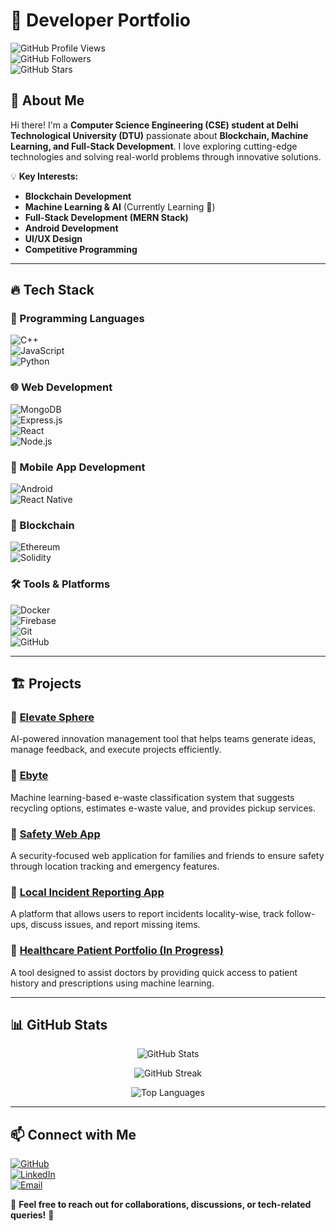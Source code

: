 # 🚀 Developer Portfolio  

![GitHub Profile Views](https://komarev.com/ghpvc/?username=your-github-username&color=blue)  
![GitHub Followers](https://img.shields.io/github/followers/your-github-username?style=social)  
![GitHub Stars](https://img.shields.io/github/stars/your-github-username?style=social)  

## 👋 About Me  
Hi there! I'm a **Computer Science Engineering (CSE) student at Delhi Technological University (DTU)** passionate about **Blockchain, Machine Learning, and Full-Stack Development**. I love exploring cutting-edge technologies and solving real-world problems through innovative solutions.  

💡 **Key Interests:**  
- **Blockchain Development**  
- **Machine Learning & AI** (Currently Learning 🤖)  
- **Full-Stack Development (MERN Stack)**  
- **Android Development**  
- **UI/UX Design**  
- **Competitive Programming**  

---  

## 🔥 Tech Stack  

### 🚀 Programming Languages  
![C++](https://img.shields.io/badge/C++-00599C?style=flat&logo=c%2B%2B&logoColor=white)  
![JavaScript](https://img.shields.io/badge/JavaScript-F7DF1E?style=flat&logo=javascript&logoColor=black)  
![Python](https://img.shields.io/badge/Python-3776AB?style=flat&logo=python&logoColor=white)  

### 🌐 Web Development  
![MongoDB](https://img.shields.io/badge/MongoDB-4EA94B?style=flat&logo=mongodb&logoColor=white)  
![Express.js](https://img.shields.io/badge/Express.js-000000?style=flat&logo=express&logoColor=white)  
![React](https://img.shields.io/badge/React-61DAFB?style=flat&logo=react&logoColor=black)  
![Node.js](https://img.shields.io/badge/Node.js-339933?style=flat&logo=node.js&logoColor=white)  

### 📱 Mobile App Development  
![Android](https://img.shields.io/badge/Android-3DDC84?style=flat&logo=android&logoColor=white)  
![React Native](https://img.shields.io/badge/React%20Native-61DAFB?style=flat&logo=react&logoColor=black)  

### 🔗 Blockchain  
![Ethereum](https://img.shields.io/badge/Ethereum-3C3C3D?style=flat&logo=ethereum&logoColor=white)  
![Solidity](https://img.shields.io/badge/Solidity-363636?style=flat&logo=solidity&logoColor=white)  

### 🛠 Tools & Platforms  
![Docker](https://img.shields.io/badge/Docker-2496ED?style=flat&logo=docker&logoColor=white)  
![Firebase](https://img.shields.io/badge/Firebase-FFCA28?style=flat&logo=firebase&logoColor=black)  
![Git](https://img.shields.io/badge/Git-F05032?style=flat&logo=git&logoColor=white)  
![GitHub](https://img.shields.io/badge/GitHub-181717?style=flat&logo=github&logoColor=white)  

---

## 🏗️ Projects  

### 🔹 [Elevate Sphere](https://github.com/your-repo-link)  
AI-powered innovation management tool that helps teams generate ideas, manage feedback, and execute projects efficiently.  

### 🔹 [Ebyte](https://github.com/your-repo-link)  
Machine learning-based e-waste classification system that suggests recycling options, estimates e-waste value, and provides pickup services.  

### 🔹 [Safety Web App](https://github.com/your-repo-link)  
A security-focused web application for families and friends to ensure safety through location tracking and emergency features.  

### 🔹 [Local Incident Reporting App](https://github.com/your-repo-link)  
A platform that allows users to report incidents locality-wise, track follow-ups, discuss issues, and report missing items.  

### 🔹 [Healthcare Patient Portfolio (In Progress)](https://github.com/your-repo-link)  
A tool designed to assist doctors by providing quick access to patient history and prescriptions using machine learning.  

---

## 📊 GitHub Stats  

<p align="center">
  <img src="https://github-readme-stats.vercel.app/api?username=your-github-username&show_icons=true&theme=tokyonight" alt="GitHub Stats" />
</p>

<p align="center">
  <img src="https://github-readme-streak-stats.herokuapp.com/?user=your-github-username&theme=tokyonight" alt="GitHub Streak" />
</p>

<p align="center">
  <img src="https://github-readme-stats.vercel.app/api/top-langs/?username=your-github-username&layout=compact&theme=tokyonight" alt="Top Languages" />
</p>

---

## 📫 Connect with Me  

[![GitHub](https://img.shields.io/badge/GitHub-181717?style=flat&logo=github&logoColor=white)](https://github.com/guptaksht10)  
[![LinkedIn](https://img.shields.io/badge/LinkedIn-0077B5?style=flat&logo=linkedin&logoColor=white)](https://linkedin.com/in/your-linkedin-profile)  
[![Email](https://img.shields.io/badge/Email-D14836?style=flat&logo=gmail&logoColor=white)](mailto:your-email@example.com)  

💬 **Feel free to reach out for collaborations, discussions, or tech-related queries!** 🚀  
